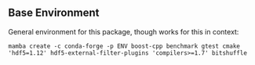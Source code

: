 
## Base Environment

General environment for this package, though works for this in context:
```
mamba create -c conda-forge -p ENV boost-cpp benchmark gtest cmake 'hdf5=1.12' hdf5-external-filter-plugins 'compilers>=1.7' bitshuffle
```

